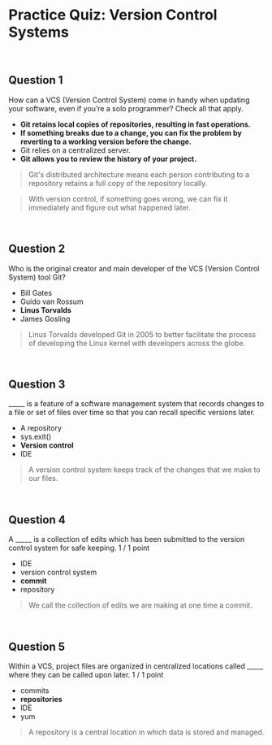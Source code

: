 # Practice Quiz: Version Control Systems

<br>

## Question 1

How can a VCS (Version Control System) come in handy when updating your software, even if you’re a solo programmer? Check all that apply.

* **Git retains local copies of repositories, resulting in fast operations.**
* **If something breaks due to a change, you can fix the problem by reverting to a working version before the change.**
* Git relies on a centralized server.
* **Git allows you to review the history of your project.**


> Git's distributed architecture means each person contributing to a repository retains a full copy of the repository locally.

> With version control, if something goes wrong, we can fix it immediately and figure out what happened later.

<br>

## Question 2

Who is the original creator and main developer of the VCS (Version Control System) tool Git?

* Bill Gates
* Guido van Rossum
* **Linus Torvalds**
* James Gosling

> Linus Torvalds developed Git in 2005 to better facilitate the process of developing the Linux kernel with developers across the globe.

<br>

## Question 3

_____ is a feature of a software management system that records changes to a file or set of files over time so that you can recall specific versions later.

* A repository
* sys.exit()
* **Version control**
* IDE

> A version control system keeps track of the changes that we make to our files.

<br>

## Question 4

A _____ is a collection of edits which has been submitted to the version control system for safe keeping.
1 / 1 point

* IDE
* version control system
* **commit**
* repository

> We call the collection of edits we are making at one time a commit.

<br>

## Question 5

Within a VCS, project files are organized in centralized locations called _____ where they can be called upon later.
1 / 1 point

* commits
* **repositories**
* IDE
* yum

> A repository is a central location in which data is stored and managed.
